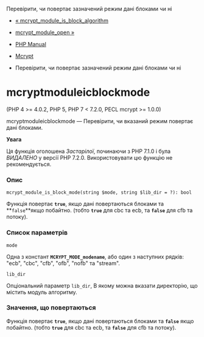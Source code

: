 Перевірити, чи повертає зазначений режим дані блоками чи ні

-   [« mcrypt\_module\_is\_block\_algorithm](function.mcrypt-module-is-block-algorithm.html)
    
-   [mcrypt\_module\_open »](function.mcrypt-module-open.html)
    
-   [PHP Manual](index.html)
    
-   [Mcrypt](ref.mcrypt.html)
    
-   Перевірити, чи повертає зазначений режим дані блоками чи ні
    

# mcryptmoduleісblockmode

(PHP 4 >= 4.0.2, PHP 5, PHP 7 < 7.2.0, PECL mcrypt >= 1.0.0)

mcryptmoduleісblockmode — Перевірити, чи вказаний режим повертає дані блоками.

**Увага**

Ця функція оголошена *Застарілої*, починаючи з PHP 7.1.0 і була *ВИДАЛЕНО* у версії PHP 7.2.0. Використовувати цю функцію не рекомендується.

### Опис

```methodsynopsis
mcrypt_module_is_block_mode(string $mode, string $lib_dir = ?): bool
```

Функція повертає **`true`**, якщо дані повертаються блоками та **`false`**якщо побайтно. (тобто **`true`** для cbc та ecb, та **`false`** для cfb та потоку).

### Список параметрів

`mode`

Одна з констант **`MCRYPT_MODE_modename`**, або один з наступних рядків: "ecb", "cbc", "cfb", "ofb", "nofb" та "stream".

`lib_dir`

Опціональний параметр `lib_dir`, В якому можна вказати директорію, що містить модуль алгоритму.

### Значення, що повертаються

Функція повертає **`true`**, якщо дані повертаються блоками та **`false`** якщо побайтно. (тобто **`true`** для cbc та ecb, та **`false`** для cfb та потоку).